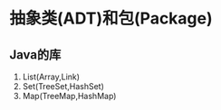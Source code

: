 # 抽象类(ADT)和包(Package)

## Java的库
1. List(Array,Link)
2. Set(TreeSet,HashSet)
3. Map(TreeMap,HashMap)